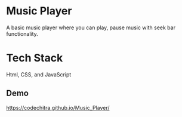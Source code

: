 
# Music Player
A basic music player where you can play, pause music with seek bar functionality.

# Tech Stack
Html, CSS, and JavaScript



## Demo

https://codechitra.github.io/Music_Player/
